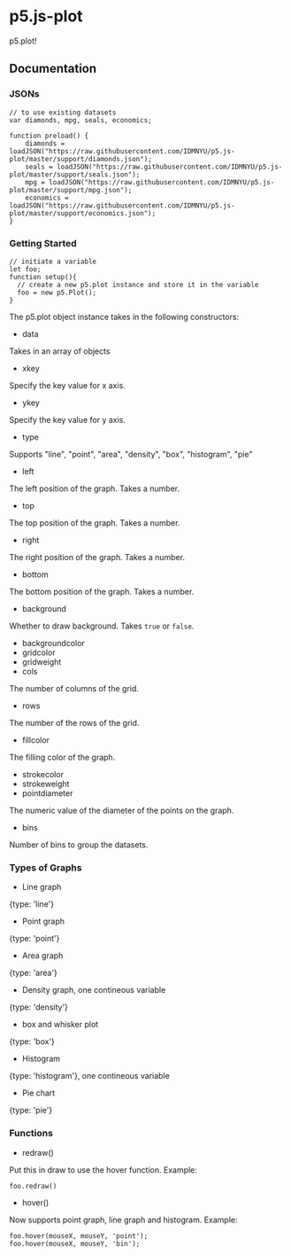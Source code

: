 # p5.js-plot
p5.plot!

## Documentation
### JSONs
```
// to use existing datasets
var diamonds, mpg, seals, economics;

function preload() {
	diamonds = loadJSON("https://raw.githubusercontent.com/IDMNYU/p5.js-plot/master/support/diamonds.json");
	seals = loadJSON("https://raw.githubusercontent.com/IDMNYU/p5.js-plot/master/support/seals.json");
	mpg = loadJSON("https://raw.githubusercontent.com/IDMNYU/p5.js-plot/master/support/mpg.json");
	economics = loadJSON("https://raw.githubusercontent.com/IDMNYU/p5.js-plot/master/support/economics.json");
}
```
### Getting Started
```
// initiate a variable
let foo;
function setup(){
  // create a new p5.plot instance and store it in the variable
  foo = new p5.Plot();
}
```
The p5.plot object instance takes in the following constructors:
- data

Takes in an array of objects
- xkey

Specify the key value for x axis.
- ykey

Specify the key value for y axis.
- type

Supports "line", "point", "area", "density", "box", "histogram", "pie"
- left

The left position of the graph. Takes a number.
- top

The top position of the graph. Takes a number.
- right

The right position of the graph. Takes a number.
- bottom

The bottom position of the graph. Takes a number.
- background

Whether to draw background. Takes ```true``` or ```false```.
- backgroundcolor
- gridcolor
- gridweight
- cols

The number of columns of the grid.
- rows

The number of the rows of the grid.
- fillcolor

The filling color of the graph.
- strokecolor
- strokeweight
- pointdiameter

The numeric value of the diameter of the points on the graph.
- bins

Number of bins to group the datasets.



### Types of Graphs
- Line graph

{type: 'line'}

- Point graph

{type: 'point'}

- Area graph

{type: 'area'}

- Density graph, one contineous variable

{type: 'density'}

- box and whisker plot

{type: 'box'}

- Histogram

{type: 'histogram'}, one contineous variable

- Pie chart

{type: 'pie'}

### Functions
- redraw()

Put this in draw to use the hover function.
Example:
```
foo.redraw()
```
- hover()

Now supports point graph, line graph and histogram.
Example:
```
foo.hover(mouseX, mouseY, 'point');
foo.hover(mouseX, mouseY, 'bin');
```
